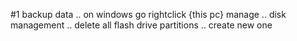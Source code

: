 

#1
 backup data .. on windows go rightclick {this pc} manage .. disk management .. delete all flash drive partitions .. create new one
